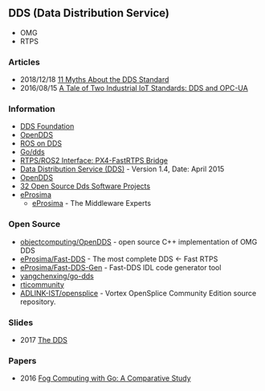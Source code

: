 ## DDS (Data Distribution Service)
- OMG
- RTPS


### Articles
- 2018/12/18 [11 Myths About the DDS Standard](https://www.electronicdesign.com/technologies/embedded-revolution/article/21807399/11-myths-about-the-dds-standard)
- 2016/08/15 [A Tale of Two Industrial IoT Standards: DDS and OPC-UA](https://www.rtinsights.com/dds-opc-ua-industrial-iot-standards/)


### Information
- [DDS Foundation](https://www.dds-foundation.org/)
- [OpenDDS](https://opendds.org/)
- [ROS on DDS](https://design.ros2.org/articles/ros_on_dds.html)
- [Go/dds](https://libs.garden/go/search?q=dds)
- [RTPS/ROS2 Interface: PX4-FastRTPS Bridge](https://docs.px4.io/master/en/middleware/micrortps.html)
- [Data Distribution Service (DDS)](https://www.omg.org/spec/DDS/1.4/PDF) - Version 1.4, Date: April 2015
- [OpenDDS](https://opendds.org/)
- [32 Open Source Dds Software Projects](https://opensourcelibs.com/libs/dds)
- [eProsima](https://www.eprosima.com/) 
    - [eProsima](https://github.com/eProsima) - The Middleware Experts


### Open Source
- [objectcomputing/OpenDDS](https://github.com/objectcomputing/OpenDDS) - open source C++ implementation of OMG DDS
- [eProsima/Fast-DDS](https://github.com/eProsima/Fast-DDS) - The most complete DDS <- Fast RTPS
- [eProsima/Fast-DDS-Gen](https://github.com/eProsima/Fast-DDS-Gen) - Fast-DDS IDL code generator tool
- [yangchenxing/go-dds](https://github.com/yangchenxing/go-dds)
- [rticommunity](https://github.com/rticommunity?language=c&type=source)
- [ADLINK-IST/opensplice](https://github.com/ADLINK-IST/opensplice) -  Vortex OpenSplice Community Edition source repository.


### Slides
- 2017 [The DDS](https://www.onem2m.org/images/ppt/TP-2017-0164-The_Present_and_Future_of_DDS.pdf)


### Papers
- 2016 [Fog Computing with Go: A Comparative Study](https://core.ac.uk/download/pdf/70983887.pdf)


